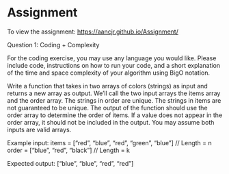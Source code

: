 # Assignment


To view the assignment: https://aancjr.github.io/Assignment/


Question 1: Coding + Complexity

For the coding exercise, you may use any language you would like. Please include code,
instructions on how to run your code, and a short explanation of the time and space complexity
of your algorithm using BigO notation.

Write a function that takes in two arrays of colors (strings) as input and returns a new array as
output. We’ll call the two input arrays the items array and the order array. The strings in
order are unique. The strings in items are not guaranteed to be unique. The output of the
function should use the order array to determine the order of items. If a value does not
appear in the order array, it should not be included in the output. You may assume both inputs
are valid arrays.

Example input:
items = [“red”, “blue”, “red”, “green”, “blue”] // Length = n
order = [“blue”, “red”, “black”] // Length = k

Expected output:
[“blue”, “blue”, “red”, “red”]
